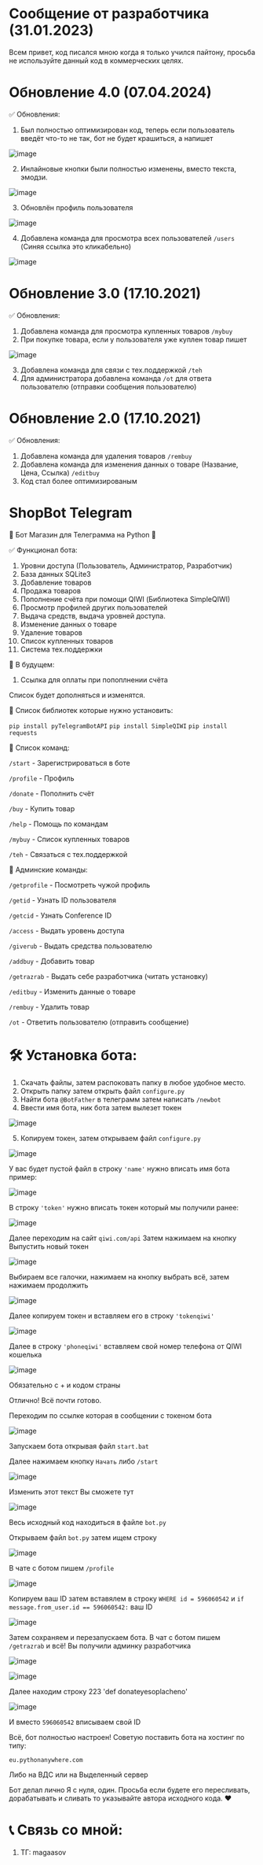 # Сообщение от разработчика (31.01.2023)
Всем привет, код писался мною когда я только учился пайтону, просьба не используйте данный код в коммерческих целях.

# Обновление 4.0 (07.04.2024)
✅ Обновления:
1. Был полностью оптимизирован код, теперь если пользователь введёт что-то не так, бот не будет крашиться, а напишет

![image](https://user-images.githubusercontent.com/94528892/142433868-40037a8b-5315-430e-b0ef-6409b71933aa.png)

2. Инлайновые кнопки были полностью изменены, вместо текста, эмодзи.

![image](https://user-images.githubusercontent.com/94528892/142434248-5501e81b-8bdb-488d-8b80-ae9e67bdc82d.png)

3. Обновлён профиль пользователя

![image](https://user-images.githubusercontent.com/94528892/142441734-2ae0cd85-8e00-45cd-915f-8b4c4bc07524.png)

4. Добавлена команда для просмотра всех пользователей `/users` (Синяя ссылка это кликабельно)

![image](https://user-images.githubusercontent.com/94528892/142456863-6b5f112a-c3f6-4e7b-9a02-c650ebb04faa.png)

# Обновление 3.0 (17.10.2021)
✅ Обновления:
1. Добавлена команда для просмотра купленных товаров `/mybuy`
2. При покупке товара, если у пользователя уже куплен товар пишет

![image](https://user-images.githubusercontent.com/94528892/142281705-32ca0121-258c-471e-8f93-d2b94d97de10.png)

3. Добавлена команда для связи с тех.поддержкой `/teh`
4. Для администратора добавлена команда `/ot` для ответа пользователю (отправки сообщения пользователю)

# Обновление 2.0 (17.10.2021)

✅ Обновления:
1. Добавлена команда для удаления товаров `/rembuy`
2. Добавлена команда для изменения данных о товаре (Название, Цена, Ссылка) `/editbuy`
3. Код стал более оптимизированым

# ShopBot Telegram

🤖 Бот Магазин для Телеграмма на Python 🤖


✅ Функционал бота:
1. Уровни доступа (Пользователь, Администратор, Разработчик)
2. База данных SQLite3
3. Добавление товаров
4. Продажа товаров
5. Пополнение счёта при помощи QIWI (Библиотека SimpleQIWI)
6. Просмотр профилей других пользователей
7. Выдача средств, выдача уровней доступа.
8. Изменение данных о товаре
9. Удаление товаров
10. Список купленных товаров
11. Система тех.поддержки

🎄 В будущем:
1. Ссылка для оплаты при попоплнении счёта

Список будет дополняться и изменятся.

📄 Список библиотек которые нужно установить:

`pip install pyTelegramBotAPI`
`pip install SimpleQIWI`
`pip install requests`

👾 Список команд:

`/start` - Зарегистрироваться в боте

`/profile` - Профиль

`/donate` - Пополнить счёт

`/buy` - Купить товар

`/help` - Помощь по командам

`/mybuy` - Список купленных товаров

`/teh` - Связаться с тех.поддержкой

🚨 Админские команды: 

`/getprofile` - Посмотреть чужой профиль

`/getid` - Узнать ID пользователя

`/getcid` - Узнать Conference ID

`/access` - Выдать уровень доступа

`/giverub` - Выдать средства пользователю

`/addbuy` - Добавить товар

`/getrazrab` - Выдать себе разработчика (читать установку)

`/editbuy` - Изменить данные о товаре

`/rembuy` - Удалить товар

`/ot` - Ответить пользователю (отправить сообщение)


# 🛠 Установка бота:
1. Скачать файлы, затем распоковать папку в любое удобное место.
2. Открыть папку затем открыть файл `configure.py`
3. Найти бота  `@BotFather` в телеграмм затем написать `/newbot`
4. Ввести имя бота, ник бота затем вылезет токен

![image](https://user-images.githubusercontent.com/94528892/142181389-673cf369-2fe2-4c73-ae62-6e10ea822d38.png)

5. Копируем токен, затем открываем файл `configure.py`

![image](https://user-images.githubusercontent.com/94528892/142181704-064533e2-7af9-421e-b08e-82be42200835.png)

У вас будет пустой файл в строку `'name'` нужно вписать имя бота пример: 

![image](https://user-images.githubusercontent.com/94528892/142181871-63a7cd9c-7428-44d3-b2d8-63b7952a10b2.png)

В строку `'token'` нужно вписать токен который мы получили ранее:

![image](https://user-images.githubusercontent.com/94528892/142182021-cd38d9e2-97ab-4eb6-a61e-41df4975f5a2.png)

Далее переходим на сайт `qiwi.com/api`
Затем нажимаем на кнопку Выпустить новый токен

![image](https://user-images.githubusercontent.com/94528892/142182251-166e666b-55c8-419c-b6ac-8b66d014f7c4.png)

Выбираем все галочки, нажимаем на кнопку выбрать всё, затем нажимаем продолжить

![image](https://user-images.githubusercontent.com/94528892/142182421-919cf712-94f9-4a31-8c86-e4b22465799d.png)

Далее копируем токен и вставляем его в строку `'tokenqiwi'`

![image](https://user-images.githubusercontent.com/94528892/142182632-4aba3460-54d9-45c0-a904-38ea00978d90.png)

Далее в строку `'phoneqiwi'` вставляем свой номер телефона от QIWI кошелька

![image](https://user-images.githubusercontent.com/94528892/142182904-01d53418-6e1a-4252-b288-f75dd17b5e55.png)

Обязательно с + и кодом страны

Отлично! Всё почти готово.

Переходим по ссылке которая в сообщении с токеном бота

![image](https://user-images.githubusercontent.com/94528892/142183064-5031e215-cc3d-4d41-8685-e92f4d3c87f2.png)

Запускаем бота открывая файл `start.bat`

Далее нажимаем кнопку `Начать` либо `/start`

![image](https://user-images.githubusercontent.com/94528892/142184773-1c887e02-b542-40e1-ac62-fbcf3d567ea9.png)

Изменить этот текст Вы сможете тут

![image](https://user-images.githubusercontent.com/94528892/142184832-fd03b4b4-84f6-497c-99bb-2eafcc0bdf42.png)

Весь исходный код находиться в файле `bot.py`

Открываем файл `bot.py` затем ищем строку

![image](https://user-images.githubusercontent.com/94528892/142184961-c7d2d0be-7815-4d35-bda2-351032b32e77.png)

В чате с ботом пишем `/profile`

![image](https://user-images.githubusercontent.com/94528892/142185194-f71a4acd-f48d-470f-aaaa-66c666a755b1.png)

Копируем ваш ID затем вставялем в строку `WHERE id = 596060542` и `if message.from_user.id == 596060542:` ваш ID

![image](https://user-images.githubusercontent.com/94528892/142185458-d0a034b3-0302-45d4-ba7d-11fe138025be.png)

Затем сохраняем и перезапускаем бота.
В чат с ботом пишем `/getrazrab` и всё! Вы получили админку разработчика

![image](https://user-images.githubusercontent.com/94528892/142185660-f9b67c5b-d8c7-4a21-97d9-ff4a95471398.png)

![image](https://user-images.githubusercontent.com/94528892/142185690-eff4296c-ede4-4322-837d-7d9827655d68.png)

Далее находим строку 223 'def donateyesoplacheno'

![image](https://user-images.githubusercontent.com/94528892/142187463-7a46f327-857c-42a5-abf3-8017f774af5d.png)

И вместо `596060542` вписываем свой ID

Всё, бот полностью настроен!
Советую поставить бота на хостинг по типу:

`eu.pythonanywhere.com`

Либо на ВДС или на Выделенный сервер

Бот делал лично Я с нуля, один. Просьба если будете его пересливать, дорабатывать и сливать то указывайте автора исходного кода. ❤

# 📞 Связь со мной:

1. ТГ: magaasov